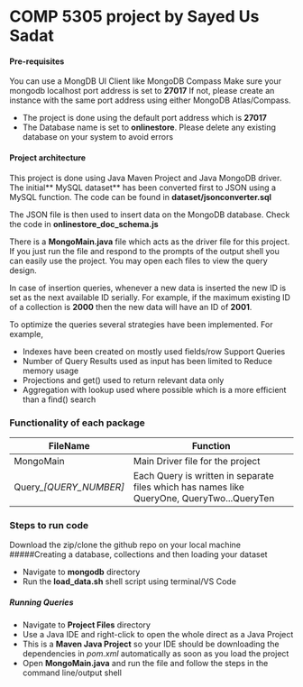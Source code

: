 # COMP 5305 project by Sayed Us Sadat

#### Pre-requisites
You can use a MongDB UI Client like MongoDB Compass
Make sure your mongodb localhost port address is set to **27017**
If not, please create an instance with the same port address using either MongoDB Atlas/Compass.
- The project is done using the default port address which is  **27017**
- The Database name is set to **onlinestore**. Please delete any existing database on your system to avoid errors

#### Project architecture
This project is done using Java Maven Project and Java MongoDB driver.
The initial** MySQL dataset** has been converted first to JSON using a MySQL function. The code can be found in **dataset/jsonconverter.sql**

The JSON file is then used to insert data on the MongoDB database. Check the code in **onlinestore_doc_schema.js**

There is a **MongoMain.java** file which acts as the driver file for this project. If you just run the file and respond to the prompts of the output shell you can easily use the project.
You may open each files to view the query design.

In case of insertion queries, whenever a new data is inserted the new ID is set as the next available ID serially. For example, if the maximum existing ID of a collection is **2000** then the new data will have an ID of **2001**.

To optimize the queries several strategies have been implemented. 
For example, 
- Indexes have been created on mostly used fields/row Support Queries
- Number of Query Results used as input has been limited to Reduce memory usage
- Projections and get() used to return relevant data only
- Aggregation with lookup used where possible which is a more efficient than a find() search

### Functionality of each package

| FileName | Function |
| ------ | ------ |
| MongoMain | Main Driver file for the project |
| Query_*[QUERY_NUMBER]* | Each Query is written in separate files which has names like QueryOne, QueryTwo...QueryTen |

### Steps to run code
Download the zip/clone the github repo on your local machine
#####Creating a database, collections and then loading your dataset 
- Navigate to **mongodb** directory
- Run the **load_data.sh** shell script using terminal/VS Code

##### Running Queries
- Navigate to **Project Files** directory
- Use a Java IDE and right-click to open the whole direct as a Java Project
- This is a **Maven Java Project** so your IDE should be downloading the dependencies in *pom.xml* automatically as soon as you load the project
- Open **MongoMain.java** and run the file and follow the steps in the command line/output shell


